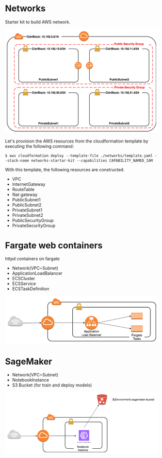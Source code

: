 # Networks

Starter kit to build AWS network.

![network](./networks/network.png)

Let's provision the AWS resources from the cloudformation template by executing the following command:

```
$ aws cloudformation deploy --template-file ./networks/template.yaml --stack-name networks-startar-kit --capabilities CAPABILITY_NAMED_IAM
```

With this template, the following resources are constructed.

- VPC
- InternetGateway
- RouteTable
- Nat gateway
- PublicSubnet1
- PublicSubnet2
- PrivateSubnet1
- PrivateSubnet2
- PublicSecurityGroup
- PrivateSecurityGroup


# Fargate web containers

httpd containers on fargate

- Network(VPC~Subnet)
- ApplicationLoadBalancer
- ECSCluster
- ECSService
- ECSTaskDefinition

![fargate](./ecs/fargate.png)

# SageMaker

- Network(VPC~Subnet)
- NotebookInstance
- S3 Bucket (for train and deploy models)

![sagemaker-notebook-instance](./sagemaker/sagemaker.png)
